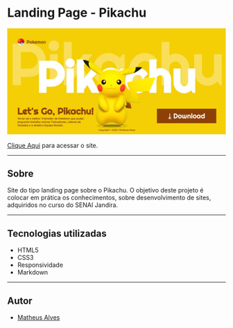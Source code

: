 # Landing Page - Pikachu

![](./img/print.JPG)

[Clique Aqui](https://matheusalves099.github.io/landing-page-pikachu/) para acessar o site.

---
## Sobre
Site do tipo landing page sobre o Pikachu.
O objetivo deste projeto é colocar em prática os conhecimentos, sobre desenvolvimento de sites, adquiridos no curso do SENAI Jandira.

---
## Tecnologias utilizadas
- HTML5
- CSS3
- Responsividade
- Markdown

---
## Autor
- [Matheus Alves](https://www.linkedin.com/in/matheusalvesreisdasilva/)